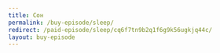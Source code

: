 ```yaml
---
title: Сон
permalink: /buy-episode/sleep/
redirect: /paid-episode/sleep/cq6f7tn9b2q1f6g9k56ugkjq44c/
layout: buy-episode
---
```

